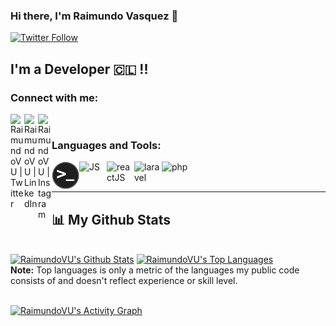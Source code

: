### Hi there, I'm Raimundo Vasquez 👋 

[![Twitter Follow](https://img.shields.io/twitter/follow/raimundo_vu?color=1DA1F2&logo=twitter&style=for-the-badge)](https://twitter.com/raimundovu)

## I'm a Developer 🇨🇱 !!


### Connect with me:


[<img align="left" alt="RaimundoVU | Twitter" width="22px" src="https://img.icons8.com/fluent/48/000000/twitter.png" />][twitter]
[<img align="left" alt="RaimundoVU | LinkedIn" width="22px" src="https://img.icons8.com/fluent/48/000000/linkedin.png" />][linkedin]
[<img align="left" alt="RaimundoVU | Instagram" width="22px" src="https://img.icons8.com/fluent/48/000000/instagram-new.png" />][instagram]

<br />

### Languages and Tools:

<img align="left" alt="Terminal" width="44px" src="https://raw.githubusercontent.com/github/explore/80688e429a7d4ef2fca1e82350fe8e3517d3494d/topics/terminal/terminal.png" />
<img align="left" alt="JS" width="44px" src="https://img.icons8.com/color/44/000000/javascript--v1.png"/>

<img align="left" alt="reactJS" width="44px" src="https://img.icons8.com/office/44/000000/react.png"/>
<img align="left" alt="laravel" width="44px" src="https://img.icons8.com/fluency/44/000000/laravel.png"/>
<img align="left" alt="php" width="44px" src="https://img.icons8.com/officel/100/000000/php-logo.png"/>


<br />
<br />

---
## 📊 My Github Stats
  <br/>
    <a href="https://github.com/RaimundoVU/github-readme-stats"><img alt="RaimundoVU's Github Stats" src="https://github-readme-stats.vercel.app/api?username=RaimundoVU&show_icons=true&count_private=true&theme=react&hide_border=true&bg_color=0D1117" /></a>
  <a href="https://github.com/Raim/github-readme-stats"><img alt="RaimundoVU's Top Languages" src="https://github-readme-stats.vercel.app/api/top-langs/?username=RaimundoVU&langs_count=8&count_private=true&layout=compact&theme=react&hide_border=true&bg_color=0D1117" /></a>
  <br/>
  <b>Note:</b> Top languages is only a metric of the languages my public code consists of and doesn't reflect experience or skill level.


<br/>
<br/>

<a href="https://github.com/RaimundoVU/github-readme-activity-graph"><img alt="RaimundoVU's Activity Graph" src="https://activity-graph.herokuapp.com/graph?username=RaimundoVU&bg_color=0D1117&color=5BCDEC&line=5BCDEC&point=FFFFFF&hide_border=true" /></a>

<br/>
<br/>


[website]: https://codeSTACKr.com
[course]: http://vsCodeHero.com
[twitter]: https://twitter.com/raimundo_vu
[instagram]: https://instagram.com/raimundovu
[linkedin]: https://linkedin.com/in/raimundovu
